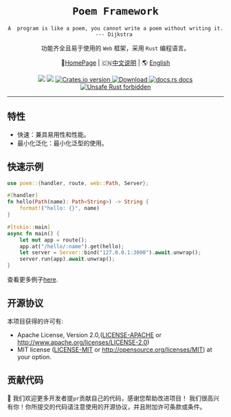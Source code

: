 <h1 align="center"><code>Poem Framework</code></h1>

<p align="center"><code>A  program is like a poem, you cannot write a poem without writing it. --- Dijkstra </code></p>
<p align="center">功能齐全且易于使用的 <code>Web</code> 框架，采用 <code>Rust</code> 编程语言。</p>
<p align="center">
    🏡<a href="https://poem-web.github.io/" target="_blank">HomePage</a> | 
    🇨🇳<a href="https://github.com/poem-web/poem/blob/master/readme_cn.md" target="_blank">中文说明</a> |
    🌎 <a href="https://github.com/poem-web/poem/blob/master/README.md">English</a>
</p>
<div align="center">
  <!-- CI -->
  <img src="https://github.com/poem-web/poem/workflows/CI/badge.svg" />
  <!-- codecov -->
  <img src="https://codecov.io/gh/poem-web/poem/branch/master/graph/badge.svg" />
  <!-- Crates version -->
  <a href="https://crates.io/crates/poem">
    <img src="https://img.shields.io/crates/v/poem.svg?style=flat-square"
    alt="Crates.io version" />
  </a>
  <!-- Downloads -->
  <a href="https://crates.io/crates/poem">
    <img src="https://img.shields.io/crates/d/poem.svg?style=flat-square"
      alt="Download" />
  </a>
  <!-- docs.rs docs -->
  <a href="https://docs.rs/poem">
    <img src="https://img.shields.io/badge/docs-latest-blue.svg?style=flat-square"
      alt="docs.rs docs" />
  </a>
  <a href="https://github.com/rust-secure-code/safety-dance/">
    <img src="https://img.shields.io/badge/unsafe-forbidden-success.svg?style=flat-square"
      alt="Unsafe Rust forbidden" />
  </a>
</div>

***

## 特性
- 快速：兼具易用性和性能。
- 最小化泛化：最小化泛型的使用。

## 快速示例

```rust
use poem::{handler, route, web::Path, Server};

#[handler]
fn hello(Path(name): Path<String>) -> String {
    format!("hello: {}", name)
}

#[tokio::main]
async fn main() {
    let mut app = route();
    app.at("/hello/:name").get(hello);
    let server = Server::bind("127.0.0.1:3000").await.unwrap();
    server.run(app).await.unwrap();
}
```

查看更多例子[here][examples]. 

[examples]: https://github.com/poem-web/poem/tree/master/examples


## 开源协议

本项目获得的许可有:


* Apache License, Version 2.0,([LICENSE-APACHE](./LICENSE-APACHE) or http://www.apache.org/licenses/LICENSE-2.0)
* MIT license ([LICENSE-MIT](./LICENSE-MIT) or http://opensource.org/licenses/MIT)
  at your option.

 ## 贡献代码

🎈 我们欢迎更多开发者提`pr`贡献自己的代码，感谢您帮助改进项目！ 我们很高兴有你！你所提交的代码请注意使用的开源协议，并且附加许可条款或条件。